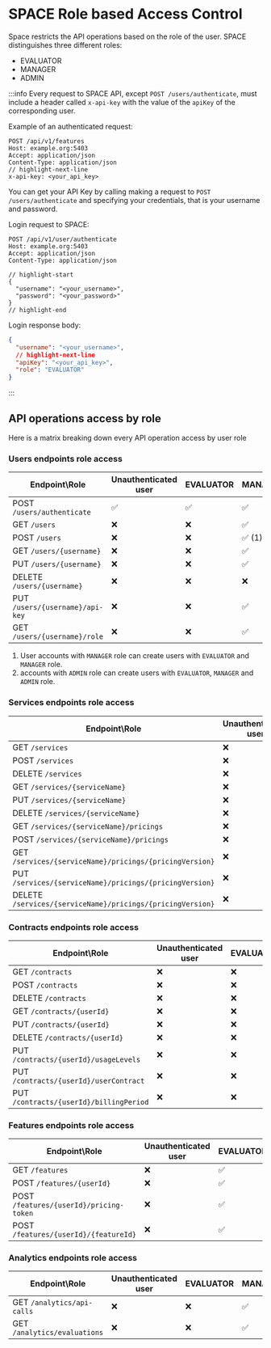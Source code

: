 # SPACE Role based Access Control

Space restricts the API operations based on the role of the user. SPACE distinguishes three different roles:

- EVALUATOR
- MANAGER
- ADMIN

:::info
Every request to SPACE API, except `POST /users/authenticate`, must include a header called `x-api-key`
with the value of the `apiKey` of the corresponding user.

Example of an authenticated request:

```http
POST /api/v1/features
Host: example.org:5403
Accept: application/json
Content-Type: application/json
// highlight-next-line
x-api-key: <your_api_key>
```

You can get your API Key by calling making a request to `POST /users/authenticate` and specifying your credentials,
that is your username and password.

Login request to SPACE:

```http
POST /api/v1/user/authenticate
Host: example.org:5403
Accept: application/json
Content-Type: application/json

// highlight-start
{
  "username": "<your_username>",
  "password": "<your_password>"
}
// highlight-end
```

Login response body:

```json
{
  "username": "<your_username>",
  // highlight-next-line
  "apiKey": "<your_api_key>",
  "role": "EVALUATOR"
}
```

:::

## API operations access by role

Here is a matrix breaking down every API operation access by user role

### Users endpoints role access

| **Endpoint\Role**               | **Unauthenticated user** | **EVALUATOR**      | **MANAGER**            | **ADMIN**              |
| ------------------------------- | ------------------------ | ------------------ |------------------------|------------------------|
| POST `/users/authenticate`      | :white_check_mark:       | :white_check_mark: | :white_check_mark:     | :white_check_mark:     |
| GET `/users`                    | :x:                      | :x:                | :white_check_mark:     | :white_check_mark:     |
| POST `/users`                   | :x:                      | :x:                | :white_check_mark: (1) | :white_check_mark: (2) |
| GET `/users/{username}`         | :x:                      | :x:                | :white_check_mark:     | :white_check_mark:     |
| PUT `/users/{username}`         | :x:                      | :x:                | :white_check_mark:     | :white_check_mark:     |
| DELETE `/users/{username}`      | :x:                      | :x:                | :x:                    | :white_check_mark:     |
| PUT `/users/{username}/api-key` | :x:                      | :x:                | :white_check_mark:     | :white_check_mark:     |
| GET `/users/{username}/role`    | :x:                      | :x:                | :white_check_mark:     | :white_check_mark:     |

1) User accounts with `MANAGER` role can create users with `EVALUATOR` and `MANAGER` role.
2) accounts with `ADMIN` role can create users with `EVALUATOR`, `MANAGER` and `ADMIN` role.


### Services endpoints role access

| **Endpoint\Role**                                          | **Unauthenticated user** | **EVALUATOR**      | **MANAGER**        | **ADMIN**          |
| ---------------------------------------------------------- | ------------------------ | ------------------ | ------------------ | ------------------ |
| GET `/services`                                            | :x:                      | :white_check_mark: | :white_check_mark: | :white_check_mark: |
| POST `/services`                                           | :x:                      | :x:                | :white_check_mark: | :white_check_mark: |
| DELETE `/services`                                         | :x:                      | :x:                | :x:                | :white_check_mark: |
| GET `/services/{serviceName}`                              | :x:                      | :x:                | :white_check_mark: | :white_check_mark: |
| PUT `/services/{serviceName}`                              | :x:                      | :x:                | :white_check_mark: | :white_check_mark: |
| DELETE `/services/{serviceName}`                           | :x:                      | :x:                | :x:                | :white_check_mark: |
| GET `/services/{serviceName}/pricings`                     | :x:                      | :x:                | :white_check_mark: | :white_check_mark: |
| POST `/services/{serviceName}/pricings`                    | :x:                      | :x:                | :white_check_mark: | :white_check_mark: |
| GET `/services/{serviceName}/pricings/{pricingVersion}`    | :x:                      | :x:                | :white_check_mark: | :white_check_mark: |
| PUT `/services/{serviceName}/pricings/{pricingVersion}`    | :x:                      | :x:                | :white_check_mark: | :white_check_mark: |
| DELETE `/services/{serviceName}/pricings/{pricingVersion}` | :x:                      | :x:                | :x:                | :white_check_mark: |

### Contracts endpoints role access

| **Endpoint\Role**                       | **Unauthenticated user** | **EVALUATOR** | **MANAGER**        | **ADMIN**          |
| --------------------------------------- | ------------------------ | ------------- | ------------------ | ------------------ |
| GET `/contracts`                        | :x:                      | :x:           | :white_check_mark: | :white_check_mark: |
| POST `/contracts`                       | :x:                      | :x:           | :white_check_mark: | :white_check_mark: |
| DELETE `/contracts`                     | :x:                      | :x:           | :x:                | :white_check_mark: |
| GET `/contracts/{userId}`               | :x:                      | :x:           | :white_check_mark: | :white_check_mark: |
| PUT `/contracts/{userId}`               | :x:                      | :x:           | :white_check_mark: | :white_check_mark: |
| DELETE `/contracts/{userId}`            | :x:                      | :x:           | :x:                | :white_check_mark: |
| PUT `/contracts/{userId}/usageLevels`   | :x:                      | :x:           | :white_check_mark: | :white_check_mark: |
| PUT `/contracts/{userId}/userContract`  | :x:                      | :x:           | :white_check_mark: | :white_check_mark: |
| PUT `/contracts/{userId}/billingPeriod` | :x:                      | :x:           | :white_check_mark: | :white_check_mark: |

### Features endpoints role access

| **Endpoint\Role**                       | **Unauthenticated user** | **EVALUATOR**      | **MANAGER**        | **ADMIN**          |
| --------------------------------------- | ------------------------ | ------------------ | ------------------ | ------------------ |
| GET `/features`                         | :x:                      | :white_check_mark: | :white_check_mark: | :white_check_mark: |
| POST `/features/{userId}`               | :x:                      | :white_check_mark: | :white_check_mark: | :white_check_mark: |
| POST `/features/{userId}/pricing-token` | :x:                      | :white_check_mark: | :white_check_mark: | :white_check_mark: |
| POST `/features/{userId}/{featureId}`   | :x:                      | :white_check_mark: | :white_check_mark: | :white_check_mark: |

### Analytics endpoints role access

| **Endpoint\Role**            | **Unauthenticated user** | **EVALUATOR** | **MANAGER**        | **ADMIN**          |
| ---------------------------- | ------------------------ | ------------- | ------------------ | ------------------ |
| GET `/analytics/api-calls`   | :x:                      | :x:           | :white_check_mark: | :white_check_mark: |
| GET `/analytics/evaluations` | :x:                      | :x:           | :white_check_mark: | :white_check_mark: |
